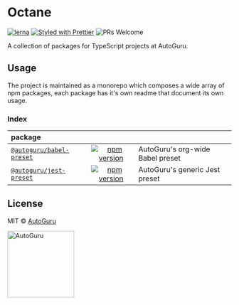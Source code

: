 # Octane

[![lerna](https://img.shields.io/badge/maintained%20with-lerna-cc00ff.svg?style=flat-square)](https://lernajs.io/)
[![Styled with Prettier](https://img.shields.io/badge/styled%20with-prettier-ff69b4.svg?style=flat-square)](https://github.com/prettier/prettier)
![PRs Welcome](https://img.shields.io/badge/PRs-welcome-brightgreen.svg?style=flat-square)

A collection of packages for TypeScript projects at AutoGuru.

## Usage

The project is maintained as a monorepo which composes a wide array of npm packages, each package has it's own readme that document its own usage.

### Index

| package                                           |                                                                                                                                                                                   |                                       |
| :------------------------------------------------ | :-------------------------------------------------------------------------------------------------------------------------------------------------------------------------------: | :------------------------------------ |
| [`@autoguru/babel-preset`](packages/babel-preset) | [![npm version](http://img.shields.io/npm/v/@autoguru/babel-preset.svg?style=flat-square)](https://npmjs.org/package/@autoguru/babel-preset 'View @autoguru/babel-preset on npm') | AutoGuru&#x27;s org-wide Babel preset |
| [`@autoguru/jest-preset`](packages/jest-preset)   |  [![npm version](http://img.shields.io/npm/v/@autoguru/jest-preset.svg?style=flat-square)](https://npmjs.org/package/@autoguru/jest-preset 'View @autoguru/jest-preset on npm')   | AutoGuru&#x27;s generic Jest preset   |

## License

MIT &copy; [AutoGuru](https://www.autoguru.com.au/)

<a href="http://www.autoguru.com.au/"><img src="https://cdn.autoguru.com.au/images/logos/autoguru.svg" alt="AutoGuru" width="150" /></a>
